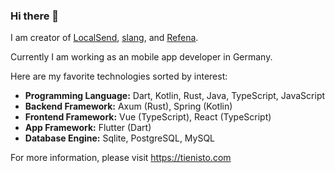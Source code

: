 ### Hi there 👋

I am creator of [LocalSend](https://github.com/localsend/localsend), [slang](https://github.com/slang-i18n/slang), and [Refena](https://github.com/refena/refena).

Currently I am working as an mobile app developer in Germany.

Here are my favorite technologies sorted by interest:

- **Programming Language:** Dart, Kotlin, Rust, Java, TypeScript, JavaScript
- **Backend Framework:** Axum (Rust), Spring (Kotlin)
- **Frontend Framework:** Vue (TypeScript), React (TypeScript)
- **App Framework:** Flutter (Dart)
- **Database Engine:** Sqlite, PostgreSQL, MySQL

For more information, please visit https://tienisto.com
